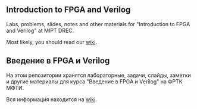 ## Introduction to FPGA and Verilog

Labs, problems, slides, notes and other materials for "Introduction to FPGA and Verilog" at MIPT DREC.

Most likely, you should read our [wiki](https://github.com/viktor-prutyanov/drec-fpga-intro/wiki).

## Введение в FPGA и Verilog

На этом репозитории хранятся лабораторные, задачи, слайды, заметки и другие материалы для курса "Введение в FPGA и Verilog" на ФРТК МФТИ.

Вся информация находится на [wiki](https://github.com/viktor-prutyanov/drec-fpga-intro/wiki).
